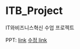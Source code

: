 # ITB_Project
IT와비즈니스혁신 수업 프로젝트

PPT: [link](https://github.com/ITB-Project/seoul-public-bike/blob/main/presentation/ppt.md)
[수정 link](https://docs.google.com/presentation/d/1jxb-TuG5UhItcjL_9rXa2CE5sXtWLKSBHXTHyl2siMM/edit?usp=sharing)
